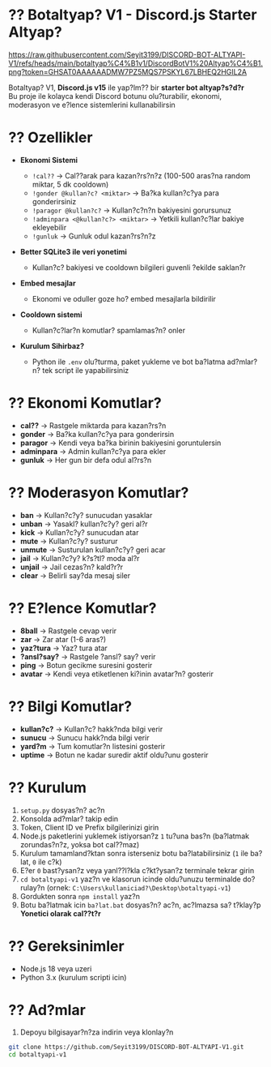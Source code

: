 # ?? Botaltyap? V1 - Discord.js Starter Altyap?  

https://raw.githubusercontent.com/Seyit3199/DISCORD-BOT-ALTYAPI-V1/refs/heads/main/botaltyap%C4%B1v1/DiscordBotV1%20Altyap%C4%B1.png?token=GHSAT0AAAAAADMW7PZ5MQS7PSKYL67LBHEQ2HGIL2A


Botaltyap? V1, **Discord.js v15** ile yap?lm?? bir **starter bot altyap?s?d?r**  
Bu proje ile kolayca kendi Discord botunu olu?turabilir, ekonomi, moderasyon ve e?lence sistemlerini kullanabilirsin  

# ?? Ozellikler  

- **Ekonomi Sistemi**  
  - `!cal??` → Cal??arak para kazan?rs?n?z (100-500 aras?na random miktar, 5 dk cooldown)  
  - `!gonder @kullan?c? <miktar>` → Ba?ka kullan?c?ya para gonderirsiniz  
  - `!paragor @kullan?c?` → Kullan?c?n?n bakiyesini gorursunuz  
  - `!adminpara <@kullan?c?> <miktar>` → Yetkili kullan?c?lar bakiye ekleyebilir  
  - `!gunluk` → Gunluk odul kazan?rs?n?z  

- **Better SQLite3 ile veri yonetimi**  
  - Kullan?c? bakiyesi ve cooldown bilgileri guvenli ?ekilde saklan?r  

- **Embed mesajlar**  
  - Ekonomi ve oduller goze ho? embed mesajlarla bildirilir  

- **Cooldown sistemi**  
  - Kullan?c?lar?n komutlar? spamlamas?n? onler  

- **Kurulum Sihirbaz?**  
  - Python ile `.env` olu?turma, paket yukleme ve bot ba?latma ad?mlar?n? tek script ile yapabilirsiniz  



# ?? Ekonomi Komutlar?  
- **cal??** → Rastgele miktarda para kazan?rs?n  
- **gonder** → Ba?ka kullan?c?ya para gonderirsin  
- **paragor** → Kendi veya ba?ka birinin bakiyesini goruntulersin  
- **adminpara** → Admin kullan?c?ya para ekler  
- **gunluk** → Her gun bir defa odul al?rs?n  

# ?? Moderasyon Komutlar?  
- **ban** → Kullan?c?y? sunucudan yasaklar  
- **unban** → Yasakl? kullan?c?y? geri al?r  
- **kick** → Kullan?c?y? sunucudan atar  
- **mute** → Kullan?c?y? susturur  
- **unmute** → Susturulan kullan?c?y? geri acar  
- **jail** → Kullan?c?y? k?s?tl? moda al?r  
- **unjail** → Jail cezas?n? kald?r?r  
- **clear** → Belirli say?da mesaj siler  

# ?? E?lence Komutlar?  
- **8ball** → Rastgele cevap verir  
- **zar** → Zar atar (1-6 aras?)  
- **yaz?tura** → Yaz? tura atar  
- **?ansl?say?** → Rastgele ?ansl? say? verir  
- **ping** → Botun gecikme suresini gosterir  
- **avatar** → Kendi veya etiketlenen ki?inin avatar?n? gosterir  

# ?? Bilgi Komutlar?  
- **kullan?c?** → Kullan?c? hakk?nda bilgi verir  
- **sunucu** → Sunucu hakk?nda bilgi verir  
- **yard?m** → Tum komutlar?n listesini gosterir  
- **uptime** → Botun ne kadar suredir aktif oldu?unu gosterir  

# ?? Kurulum  

1. `setup.py` dosyas?n? ac?n  
2. Konsolda ad?mlar? takip edin  
3. Token, Client ID ve Prefix bilgilerinizi girin  
4. Node.js paketlerini yuklemek istiyorsan?z `1` tu?una bas?n (ba?latmak zorundas?n?z, yoksa bot cal??maz)  
5. Kurulum tamamland?ktan sonra isterseniz botu ba?latabilirsiniz (`1` ile ba?lat, `0` ile c?k)  
6. E?er `0` bast?ysan?z veya yanl??l?kla c?kt?ysan?z terminale tekrar girin  
7. `cd botaltyapi-v1` yaz?n ve klasorun icinde oldu?unuzu terminalde do?rulay?n (ornek: `C:\Users\kullaniciad?\Desktop\botaltyapi-v1`)  
8. Gordukten sonra `npm install` yaz?n  
9. Botu ba?latmak icin `ba?lat.bat` dosyas?n? ac?n, ac?lmazsa sa? t?klay?p **Yonetici olarak cal??t?r**  


# ?? Gereksinimler  
- Node.js 18 veya uzeri  
- Python 3.x (kurulum scripti icin)  


# ?? Ad?mlar  

1. Depoyu bilgisayar?n?za indirin veya klonlay?n  
```bash
git clone https://github.com/Seyit3199/DISCORD-BOT-ALTYAPI-V1.git
cd botaltyapi-v1










